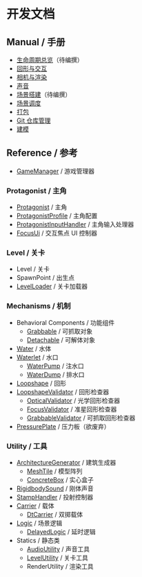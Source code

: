 # 开发文档

## Manual / 手册

- [生命周期总览](manual/life-cycle-overview.md)（待编撰）
- [回形与交互](manual/loopshape-and-interaction.md)
- [相机与渲染](manual/camera-and-rendering.md)
- [声音](manual/audio.md)
- [场景搭建](manual/architecture.md)（待编撰）
- [场景调度](manual/scene-management.md)
- [打包](manual/building.md)
- [Git 仓库管理](manual/git-repository-management.md)
- [建模](manual/modelling.md)

## Reference / 参考

- [GameManager](reference/GameManager.md) / 游戏管理器

### Protagonist / 主角

- [Protagonist](reference/Protagonist.md) / 主角
- [ProtagonistProfile](reference/ProtagonistProfile.md) / 主角配置
- [ProtagonistInputHandler](reference/ProtagonistInputHandler.md) / 主角输入处理器
- [FocusUi](reference/FocusUi.md) / 交互焦点 UI 控制器

### Level / 关卡

- Level / 关卡
- SpawnPoint / 出生点
- [LevelLoader](reference/LevelLoader.md) / 关卡加载器

### Mechanisms / 机制

- Behavioral Components / 功能组件
	- [Grabbable](reference/Grabbable.md) / 可抓取对象
	- [Detachable](reference/Detachable.md) / 可解体对象
- [Water](reference/Water.md) / 水体
- [Waterlet](reference/Waterlet.md) / 水口
	- [WaterPump](reference/WaterPump.md) / 注水口
	- [WaterDump](reference/WaterDump.md) / 排水口
- [Loopshape](reference/Loopshape.md) / 回形
- [LoopshapeValidator](reference/LoopshapeValidator.md) / 回形检查器
	- [OpticalValidator](reference/OpticalValidator.md) / 光学回形检查器
	- [FocusValidator](reference/FocusValidator.md) / 准星回形检查器
	- [GrabbableValidator](reference/GrabbableValidator.md) / 可抓取回形检查器
- [PressurePlate](reference/PressurePlate.md) / 压力板（欲废弃）

### Utility / 工具

- [ArchitectureGenerator](reference/ArchitectureGenerator.md) / 建筑生成器
	- [MeshTile](reference/MeshTile.md) / 模型阵列
	- [ConcreteBox](reference/ConcreteBox.md) / 实心盒子
- [RigidbodySound](reference/RigidbodySound.md) / 刚体声音
- [StampHandler](reference/StampHandler.md) / 投射控制器
- [Carrier](reference/Carrier.md) / 载体
	- [DtCarrier](reference/DtCarrier.md) / 双掷载体
- [Logic](reference/Logic.md) / 场景逻辑
	- [DelayedLogic](reference/DelayedLogic.md) / 延时逻辑
- Statics / 静态类
	- [AudioUtility](reference/AudioUtility.md) / 声音工具
	- [LevelUtility](reference/LevelUtility.md) / 关卡工具
	- RenderUtility / 渲染工具